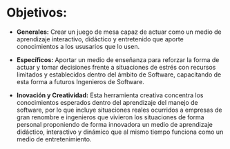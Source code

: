 # Objetivos:

* **Generales:** Crear un juego de mesa capaz de actuar como un medio de aprendizaje interactivo, didáctico y entretenido que aporte conocimientos a los ususarios que lo usen.

* **Específicos:** Aportar un medio de enseñanza para reforzar la forma de actuar y tomar decisiones frente a situaciones de estrés con recursos limitados y establecidos dentro del ámbito de Software, capacitando de esta forma a futuros Ingenieros de Software.

 * **Inovación y Creatividad:** Esta herramienta creativa concentra los conocimientos esperados dentro del aprendizaje del manejo de software, por lo que incluye situaciones reales ocurridos a empresas de gran renombre e ingenieros que vivieron los situaciones de forma personal proponiendo de forma innovadora un medio de aprendizaje didáctico, interactivo y dinámico que al mismo tiempo funciona como un medio de entretenimiento.  
